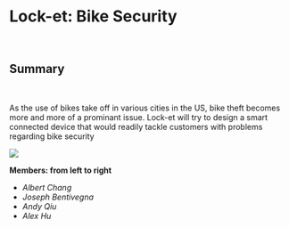 <body>

<h1>Lock-et: Bike Security</h1>
<br>

<h2>Summary</h2>
<br>

<p>As the use of bikes take off in various cities in the US, bike theft becomes 
more and more of a prominant issue. Lock-et will try to design a smart 
connected device that would readily tackle customers with problems regarding 
bike security</p>

<img src=http://i.imgur.com/xa11kMu.jpg>
<br>

<b>Members: from left to right</b>

<ul>

<li> <i>Albert Chang</i> </li>
<li> <i>Joseph Bentivegna</i> </li>
<li> <i>Andy Qiu</i> </li>
<li> <i>Alex Hu</i> </li>

</ul>

</body>

